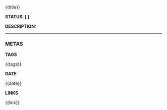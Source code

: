 {{title}}

**STATUS: [ ]**

**DESCRIPTION:**

---

### METAS

**TAGS**

{{tags}}

**DATE**

{{date}}

**LINKS**

{{link}}
